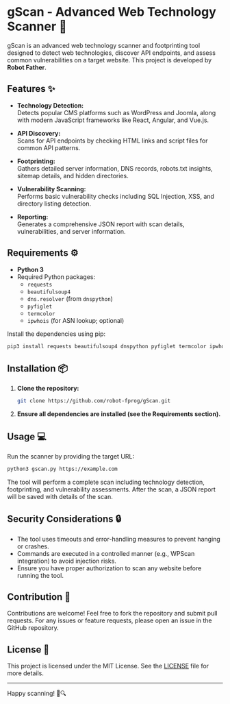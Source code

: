 # gScan - Advanced Web Technology Scanner 🚀

gScan is an advanced web technology scanner and footprinting tool designed to detect web technologies, discover API endpoints, and assess common vulnerabilities on a target website. This project is developed by **Robot Father**.

## Features ✨

- **Technology Detection:**  
  Detects popular CMS platforms such as WordPress and Joomla, along with modern JavaScript frameworks like React, Angular, and Vue.js.

- **API Discovery:**  
  Scans for API endpoints by checking HTML links and script files for common API patterns.

- **Footprinting:**  
  Gathers detailed server information, DNS records, robots.txt insights, sitemap details, and hidden directories.

- **Vulnerability Scanning:**  
  Performs basic vulnerability checks including SQL Injection, XSS, and directory listing detection.

- **Reporting:**  
  Generates a comprehensive JSON report with scan details, vulnerabilities, and server information.

## Requirements ⚙️

- **Python 3**  
- Required Python packages:  
  - `requests`
  - `beautifulsoup4`
  - `dns.resolver` (from `dnspython`)
  - `pyfiglet`
  - `termcolor`
  - `ipwhois` (for ASN lookup; optional)
  
Install the dependencies using pip:

```bash
pip3 install requests beautifulsoup4 dnspython pyfiglet termcolor ipwhois
```

## Installation 📦

1. **Clone the repository:**

   ```bash
   git clone https://github.com/robot-fprog/gScan.git
   ```

2. **Ensure all dependencies are installed (see the Requirements section).**

## Usage 💻

Run the scanner by providing the target URL:

```bash
python3 gscan.py https://example.com
```

The tool will perform a complete scan including technology detection, footprinting, and vulnerability assessments. After the scan, a JSON report will be saved with details of the scan.

## Security Considerations 🔒

- The tool uses timeouts and error-handling measures to prevent hanging or crashes.
- Commands are executed in a controlled manner (e.g., WPScan integration) to avoid injection risks.
- Ensure you have proper authorization to scan any website before running the tool.

## Contribution 🤝

Contributions are welcome! Feel free to fork the repository and submit pull requests. For any issues or feature requests, please open an issue in the GitHub repository.

## License 📄

This project is licensed under the MIT License. See the [LICENSE](LICENSE) file for more details.

---

Happy scanning! 🚀🔍
